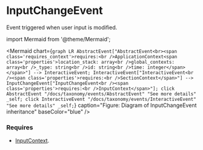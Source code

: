# InputChangeEvent

Event triggered when user input is modified.

import Mermaid from '@theme/Mermaid';

<Mermaid chart={`
	graph LR
    AbstractEvent["AbstractEvent<br><span class='requires_context'>requires:<br />ApplicationContext<span class='properties'>location_stack: array<br />global_contexts: array<br />_type: string<br />id: string<br />time: integer</span></span>"] --> InteractiveEvent;
    InteractiveEvent["InteractiveEvent<br /><span class='properties'>requires:<br />SectionContext</span>"] --> InputChangeEvent["InputChangeEvent<br /><span class='properties'>requires:<br />InputContext</span>"];
    click AbstractEvent "/docs/taxonomy/events/AbstractEvent" "See more details" _self;
    click InteractiveEvent "/docs/taxonomy/events/InteractiveEvent" "See more details" _self;
`} caption="Figure: Diagram of InputChangeEvent inheritance" baseColor="blue" />

### Requires
- [InputContext](/docs/taxonomy/global-contexts/InputContext).